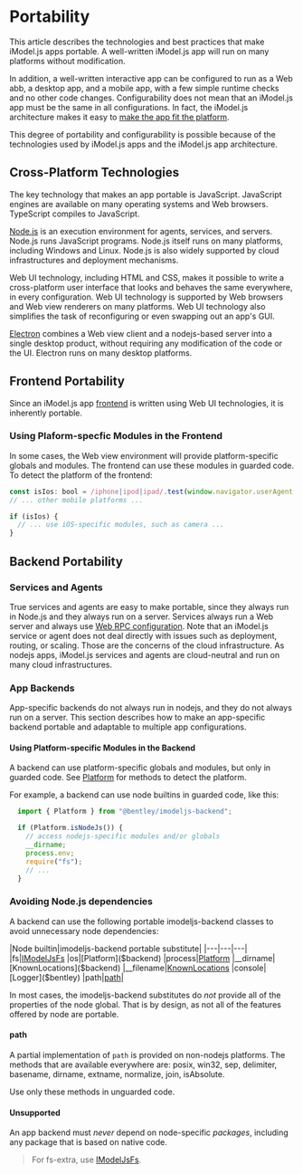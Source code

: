  # Portability

This article describes the technologies and best practices that make iModel.js apps portable. A well-written iModel.js app will run on many platforms without modification.

In addition, a well-written interactive app can be configured to run as a Web abb, a desktop app, and a mobile app, with a few simple runtime checks and no other code changes. Configurability does not mean that an iModel.js app must be the same in all configurations. In fact, the iModel.js architecture makes it easy to [make the app fit the platform](../learning/AppTailoring.md).

This degree of portability and configurability is possible because of the technologies used by iModel.js apps and the iModel.js app architecture.

## Cross-Platform Technologies

The key technology that makes an app portable is JavaScript. JavaScript engines are available on many operating systems and Web browsers. TypeScript compiles to JavaScript.

[Node.js](./Glossary.md#Nodejs) is an execution environment for agents, services, and servers. Node.js runs JavaScript programs. Node.js itself runs on many platforms, including Windows and Linux. Node.js is also widely supported by cloud infrastructures and deployment mechanisms.

Web UI technology, including HTML and CSS, makes it possible to write a cross-platform user interface that looks and behaves the same everywhere, in every configuration. Web UI technology is supported by Web browsers and Web view renderers on many platforms. Web UI technology also simplifies the task of reconfiguring or even swapping out an app's GUI.

[Electron](./Glossary.md#Electron) combines a Web view client and a nodejs-based server into a single desktop product, without requiring any modification of the code or the UI. Electron runs on many desktop platforms.

## Frontend Portability

Since an iModel.js app [frontend](../learning/App.md#app-frontend) is written using Web UI technologies, it is inherently portable.

### Using Plaform-specfic Modules in the Frontend
In some cases, the Web view environment will provide platform-specific globals and modules. The frontend can use these modules in guarded code. To detect the platform of the frontend:
```ts
const isIos: bool = /iphone|ipod|ipad/.test(window.navigator.userAgent.toLowerCase());
// ... other mobile platforms ...

if (isIos) {
  // ... use iOS-specific modules, such as camera ...
}
```

## Backend Portability

### Services and Agents

True services and agents are easy to make portable, since they always run in Node.js and they always run on a server. Services always run a Web server and always use [Web RPC configuration](../learning/RpcInterface.md#web-rpc-configuration). Note that an iModel.js service or agent does not deal directly with issues such as deployment, routing, or scaling. Those are the concerns of the cloud infrastructure. As nodejs apps, iModel.js services and agents are cloud-neutral and run on many cloud infrastructures.

### App Backends

App-specific backends do not always run in nodejs, and they do not always run on a server. This section describes how to make an app-specific backend portable and adaptable to multiple app configurations.

#### Using Platform-specific Modules in the Backend

A backend can use platform-specific globals and modules, but only in guarded code. See [Platform](#backend) for methods to detect the platform.

For example, a backend can use node builtins in guarded code, like this:
```ts
  import { Platform } from "@bentley/imodeljs-backend";

  if (Platform.isNodeJs()) {
    // access nodejs-specific modules and/or globals
    __dirname;
    process.env;
    require("fs");
    // ...
  }
```

### Avoiding Node.js dependencies

A backend can use the following portable imodeljs-backend classes to avoid unnecessary node dependencies:

|Node builtin|imodeljs-backend portable substitute|
|---|---|---|
|fs|[IModelJsFs]($backend)
|os|[Platform]($backend)
|process|[Platform]($backend)
|__dirname|[KnownLocations]($backend)
|__filename|[KnownLocations]($backend)
|console|[Logger]($bentley)
|path|[path](#path)|

In most cases, the imodeljs-backend substitutes do *not* provide all of the properties of the node global. That is by design, as not all of the features offered by node are portable.

#### path

A partial implementation of `path` is provided on non-nodejs platforms. The methods that are available everywhere are:
posix, win32, sep, delimiter, basename, dirname, extname, normalize, join, isAbsolute.

Use only these methods in unguarded code.

#### Unsupported

An app backend must *never* depend on node-specific *packages*, including any package that is based on native code.

> For fs-extra, use [IModelJsFs]($backend).
